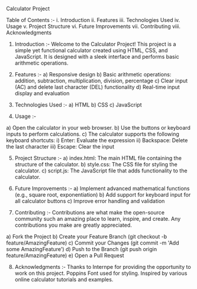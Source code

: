 Calculator Project

Table of Contents :-
i. Introduction
ii. Features
iii. Technologies Used
iv. Usage
v. Project Structure
vi. Future Improvements
vii. Contributing
viii. Acknowledgments

1. Introduction :-
Welcome to the Calculator Project! This project is a simple yet functional calculator created using HTML, CSS, and JavaScript. It is designed with a sleek interface and performs basic arithmetic operations.

2. Features :-
a) Responsive design
b) Basic arithmetic operations: addition, subtraction, multiplication, division, percentage
c) Clear input (AC) and delete last character (DEL) functionality
d) Real-time input display and evaluation

3. Technologies Used :-
a) HTML
b) CSS
c) JavaScript

4. Usage :-

a) Open the calculator in your web browser.
b) Use the buttons or keyboard inputs to perform calculations.
c) The calculator supports the following keyboard shortcuts:
      i) Enter: Evaluate the expression
      ii) Backspace: Delete the last character
      iii) Escape: Clear the input

5. Project Structure :-
a) index.html: The main HTML file containing the structure of the calculator.
b) style.css: The CSS file for styling the calculator.
c) script.js: The JavaScript file that adds functionality to the calculator.

6. Future Improvements :-
a) Implement advanced mathematical functions (e.g., square root, exponentiation)
b) Add support for keyboard input for all calculator buttons
c) Improve error handling and validation

7. Contributing :-
Contributions are what make the open-source community such an amazing place to learn, inspire, and create. Any contributions you make are greatly appreciated.

a) Fork the Project
b) Create your Feature Branch (git checkout -b feature/AmazingFeature)
c) Commit your Changes (git commit -m 'Add some AmazingFeature')
d) Push to the Branch (git push origin feature/AmazingFeature)
e) Open a Pull Request

8. Acknowledgments :-
Thanks to Internpe for providing the opportunity to work on this project.
Poppins Font used for styling.
Inspired by various online calculator tutorials and examples.
